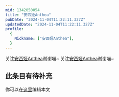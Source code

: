 ```yaml
---
mid: 1342050054
title: "安西娅Anthea"
pubDate: "2024-11-04T11:22:11.327Z"
updatedDate: "2024-11-04T11:22:11.327Z"
profile:
  {
    Nickname: ["安西娅Anthea"],
  }
---
```


关注[安西娅Anthea](https://space.bilibili.com/1342050054)谢谢喵~ 关注[安西娅Anthea](https://space.bilibili.com/1342050054)谢谢喵~

## 此条目有待补充
你可以在[这里](https://github.com/Yuhanawa/VTuber.ICU/edit/master/src/content/v/安西娅Anthea/index.md)编辑本文
